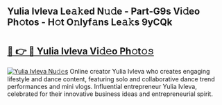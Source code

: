 ## Yulia Ivleva Le𝚊𝚔ed N𝚞𝚍e - Part-G9s Vi𝚍eo Ph𝚘tos - H𝚘t O𝚗lyf𝚊ns Le𝚊𝚔s 9yCQk

# <h2><a href="http://hf4r62.feru.top/?c=Yulia+Ivleva">🔗 👉 🔴 Yulia Ivleva Vi𝚍𝚎o Ph𝚘t𝚘𝚜</a></h2>

[![Yulia Ivleva Nu𝚍𝚎s](https://i.imgur.com/0TWrTi3.gif)](http://hf4r62.feru.top/?c=Yulia+Ivleva)
Online creator Yulia Ivleva who creates engaging lifestyle and dance content, featuring solo and collaborative dance trend performances and mini vlogs. Influential entrepreneur Yulia Ivleva, celebrated for their innovative business ideas and entrepreneurial spirit. 
